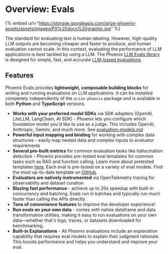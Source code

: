 # Overview: Evals

{% embed url="https://storage.googleapis.com/arize-phoenix-assets/assets/images/PX%20docs%20graphic.jpg" %}

The standard for evaluating text is human labeling. However, high-quality LLM outputs are becoming cheaper and faster to produce, and human evaluation cannot scale. In this context, evaluating the performance of LLM applications is best tackled by using a LLM. The Phoenix [LLM Evals library](../how-to-evals/running-pre-tested-evals/) is designed for simple, fast, and accurate [LLM-based evaluations](https://arize.com/llm-evaluation/).

## Features

Phoenix Evals provides **lightweight, composable building blocks** for writing and running evaluations on LLM applications. It can be installed completely independently of the `arize-phoenix` package and is available in both **Python** and **TypeScript** versions.

* **Works with your preferred model SDKs** via SDK adapters (OpenAI, LiteLLM, LangChain, AI SDK) - Phoenix lets you configure which foundation model you'd like to use as a judge. This includes OpenAI, Anthropic, Gemini, and much more. See [evaluation-models.md](../how-to-evals/evaluation-models.md)
* **Powerful input mapping and binding** for working with complex data structures - easily map nested data and complex inputs to evaluator requirements
* **Several pre-built metrics** for common evaluation tasks like hallucination detection - Phoenix provides pre-tested eval templates for common tasks such as RAG and function calling. Learn more about pretested templates [here](../how-to-evals/running-pre-tested-evals/). Each eval is pre-tested on a variety of eval models. Find the most up-to-date template on [GitHub](https://github.com/Arize-ai/phoenix/tree/main/tutorials/evals).
* **Evaluators are natively instrumented** via OpenTelemetry tracing for observability and dataset curation
* **Blazing fast performance** - achieve up to 20x speedup with built-in concurrency and batching. Evals run in batches and typically run much faster than calling the APIs directly.
* **Tons of convenience features** to improve the developer experience!
* **Run evals on your own data** - comes with native dataframe and data transformation utilities, making it easy to run evaluations on your own data—whether that's logs, traces, or datasets downloaded for benchmarking.
* **Built-in Explanations** - All Phoenix evaluations include an explanation capability that requires eval models to explain their judgment rationale. This boosts performance and helps you understand and improve your eval.

